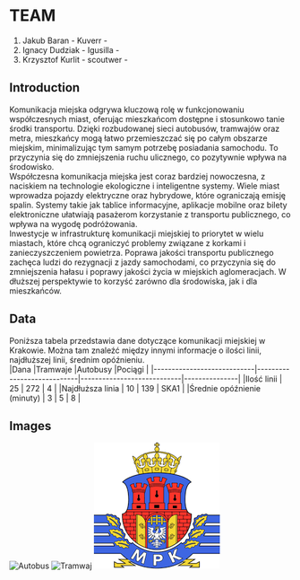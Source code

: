 # TEAM

  1. Jakub Baran - Kuverr -
  1. Ignacy Dudziak - Igusilla -
  1. Krzysztof Kurlit - scoutwer -

## Introduction

Komunikacja miejska odgrywa kluczową rolę w funkcjonowaniu współczesnych miast, oferując mieszkańcom dostępne i stosunkowo tanie środki transportu. Dzięki rozbudowanej sieci autobusów, tramwajów oraz metra, mieszkańcy mogą łatwo przemieszczać się po całym obszarze miejskim, minimalizując tym samym potrzebę posiadania samochodu. To przyczynia się do zmniejszenia ruchu ulicznego, co pozytywnie wpływa na środowisko.  
Współczesna komunikacja miejska jest coraz bardziej nowoczesna, z naciskiem na technologie ekologiczne i inteligentne systemy. Wiele miast wprowadza pojazdy elektryczne oraz hybrydowe, które ograniczają emisję spalin. Systemy takie jak tablice informacyjne, aplikacje mobilne oraz bilety elektroniczne ułatwiają pasażerom korzystanie z transportu publicznego, co wpływa na wygodę podróżowania.  
Inwestycje w infrastrukturę komunikacji miejskiej to priorytet w wielu miastach, które chcą ograniczyć problemy związane z korkami i zanieczyszczeniem powietrza. Poprawa jakości transportu publicznego zachęca ludzi do rezygnacji z jazdy samochodami, co przyczynia się do zmniejszenia hałasu i poprawy jakości życia w miejskich aglomeracjach. W dłuższej perspektywie to korzyść zarówno dla środowiska, jak i dla mieszkańców.

## Data

Poniższa tabela przedstawia dane dotyczące komunikacji miejskiej w Krakowie. Można tam znaleźć między innymi informacje o ilości linii, najdłuższej linii, średnim opóźnieniu.  
|Dana                        |Tramwaje                    |Autobusy                    |Pociągi        |
|----------------------------|----------------------------|----------------------------|---------------|
|Ilość linii                 | 25                         | 272                        | 4             |
|Najdłuższa linia            | 10                         | 139                        | SKA1          |
|Średnie opóźnienie (minuty) | 3                          | 5                          | 8             |

## Images

![Autobus](https://www.transport-publiczny.pl//img/20230706170631Solarisurbino12electricmpkkrakow.jpg)
![Tramwaj](https://www.transport-publiczny.pl//img/20221230172414lajkonik2tramwajekrakow.jpg_678-443.jpg)
![Logo](IMG/MPK.png)

